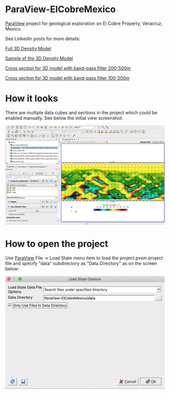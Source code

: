 # ParaView-ElCobreMexico
[ParaView](https://www.paraview.org/download/) project for geological exploration on El Cobre Property, Veracruz, Mexico

See LinkedIn posts for more details:

[Full 3D Density Model](https://www.linkedin.com/posts/activity-6608289329049550848-O7DY/)

[Sample of the 3D Density Model](https://www.linkedin.com/posts/activity-6608613026637586432-TdM-/)

[Cross section for 3D model with band-pass filter 200-500m](https://www.linkedin.com/posts/activity-6608647570707234816-oFAF/)

[Cross section for 3D model with band-pass filter 100-200m](https://www.linkedin.com/posts/activity-6608691551159754752-p7CT/)

# How it looks

There are multiple data cubes and sections in the project which could be enabled manually. See below the initial view screenshot:

![ParaView Project Screenshot](paraview_project_screen.jpg)

# How to open the project

Use [ParaView](https://www.paraview.org/download/) File -> Load State menu item to load the project.pvsm project file and specify "data" subdirectory as "Data Directory" as on the screen below:

![ParaView data load settings](paraview_data_load_screen.jpg)
